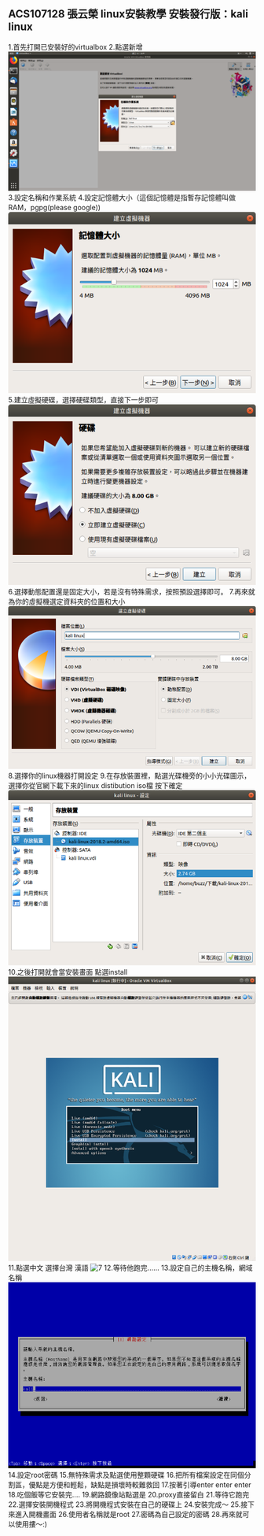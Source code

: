 ACS107128 張云榮 linux安裝教學 安裝發行版：kali linux
----------------------------
1.首先打開已安裝好的virtualbox
2.點選新增
![1](1.png)
3.設定名稱和作業系統
4.設定記憶體大小（這個記憶體是指暫存記憶體叫做RAM，pgpg(please google))
![2](2.png)
5.建立虛擬硬碟，選擇硬碟類型，直接下一步即可
![3](3.png)
6.選擇動態配置還是固定大小，若是沒有特殊需求，按照預設選擇即可。
7.再來就為你的虛擬機選定資料夾的位置和大小
![4](4.png)
8.選擇你的linux機器打開設定
9.在存放裝置裡，點選光碟機旁的小小光碟圖示，選擇你從官網下載下來的linux distibution iso檔 按下確定
![5](5.png)
10.之後打開就會當安裝畫面 點選install
![6](6.png)
11.點選中文 選擇台灣 漢語
![7](7png)
12.等待他跑完......
13.設定自己的主機名稱，網域名稱
![8](8.png)
14.設定root密碼
15.無特殊需求及點選使用整顆硬碟
16.把所有檔案設定在同個分割區，優點是方便和輕鬆，缺點是損壞時較難救回
17.按著引導enter enter enter
18.吃個飯等它安裝完....
19.網路鏡像站點選是
20.proxy直接留白
21.等待它跑完
22.選擇安裝開機程式
23.將開機程式安裝在自己的硬碟上
24.安裝完成～
25.接下來進入開機畫面 
26.使用者名稱就是root
27.密碼為自己設定的密碼
28.再來就可以使用摟～:)


